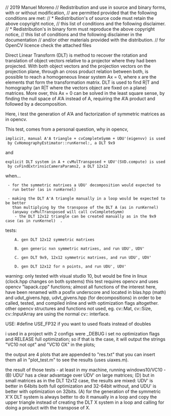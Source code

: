 // 2019 Manuel Moreno
// Redistribution and use in source and binary forms, with or without modification,
// are permitted provided that the following conditions are met:
//   * Redistribution's of source code must retain the above copyright notice,
//     this list of conditions and the following disclaimer.
//   * Redistribution's in binary form must reproduce the above copyright notice,
//     this list of conditions and the following disclaimer in the documentation
//     and/or other materials provided with the distribution.
// for OpenCV licence check the attached files

Direct Linear Transform (DLT) is method to recover the rotation and translation of object vectors 
relative to a projector where they had been projected. With both object vectors and the 
projection vectors on the projection plane, through an cross product relation between both, 
is possible to reach a homogeneous linear system Ax = 0, where x are the elements that form 
the transformation matrix. DLT is used to find R|T and homography 
(an R|T where the vectors object are fixed on a plane) matrices. More over, this Ax = 0
can be solved in the least square sense, by finding the null space of A'A instead of A,
requiring the A'A product and followed by a decomposition.

Here, i test the generation of A'A and factorization of symmetric matrices as
in opencv.

This test, comes from a personal question, why in opencv, 

	implicit, manual A'A triangle + cvCompleteSymm + UDU'(eigenvv) is used 
     by CvHomographyEstimator::runKernel:, a DLT 9x9
	 
   and 
   
	explicit DLT system in A + cvMulTransposed + UDV'(SVD.compute) is used 
     by cvFindExtrinsicCameraParams2, a DLT 12x12

   when...
   
     - for the symmetric matrixes a UDU' decomposition would expected to 
       run better (as in runKernel)
	   
     - making the DLT A'A triangle manually in a loop would be expected to be better
       than multiplying by the transpose of the DLT A (as in runKernel)  
       (anyway cvMulTransposed will call cvCompleteSymm)
        - the DLT 12x12 triangle can be created manually as in the 9x9 case (as in runKernel)  .

tests:

        A. gen DLT 12x12 symmetric matrixes
		
        B. gen generic nxn symmetric matrixes, and run UDU', UDV' 
		
        C. gen DLT 9x9, 12x12 symmetric matrixes, and run UDU', UDV'
		
        D. gen DLT 12x12 for n points, and run UDU', UDV'
		

warning: only tested with visual studio 10, but would be fine in linux
(clock.hpp changes on both systems)
this test requires opencv and uses opencv "lapack.cpp" functions; 
almost all functions of the interest here, have been renamed with a posfix underscore
and located in blas.hpp (math) and udut_givens.hpp, udvt_givens.hpp (for decompositions)
in order to be called, tested, and compiled inline and with optimization flags altogether.
other opencv structures and functions not used, eg. cv::Mat, cv::Size, cv::InputArray
are using the normal cv:: interface.


USE:
  #define USE_FP32 if you want to used floats instead of doubles

  i used in a project with 2 configs were _DEBUG i set no optimization flags
  and RELEASE full optimization; so if that is the case, it will output
  the strings "VC10 not opt" and "VC10 OX" in the plots;

  the output are 4 plots that are appended to "res.txt" that you can 
  insert them all in "plot_test.m" to see the results (uses uiaxes.m).

the result of those tests - at least in my machine, running windows10/VC10 -
(B) UDU' has a clear advantage over UDV' on large matrices; (D) but in small matrices as
in the DLT 12x12 case, the results are mixed: UDV' is better in 64bits both full optimization
and 32-64bit without, and UDU' is better with optimization on 32bits.
(A) for the generation of the symmetric X'X DLT system is always better to do it manually in a loop and 
copy the upper triangle instead of creating the DLT X system in a loop and calling for doing a product
with the transpose of X.




